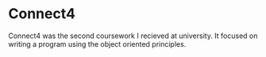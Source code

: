 # Connect4
Connect4 was the second coursework I recieved at university. It focused on writing a program using the object oriented principles.
